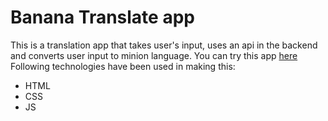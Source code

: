 # Banana Translate app
This is a translation app that takes user's input, uses an api in the backend and converts user input to minion language.
You can try this app [here](https://miniontranslatebysumit.netlify.app/)
Following technologies have been used in making this:
- HTML
- CSS
- JS
